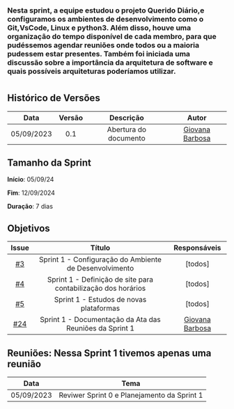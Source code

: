 ### Nesta sprint, a equipe estudou o projeto Querido Diário,e configuramos os ambientes de desenvolvimento como o Git,VsCode, Linux e python3. Além disso, houve uma organização do tempo disponível de cada membro, para que pudéssemos agendar reuniões onde todos ou a maioria pudessem estar presentes. Também foi iniciada uma discussão sobre a importância da arquitetura de software e quais possíveis arquiteturas poderíamos utilizar.
#

## Histórico de Versões

| Data       | Versão | Descrição                                 | Autor             |
| :--------: | :----: | :--------------------:                    | :---------------: |
| 05/09/2023 |  0.1   | Abertura do documento                     | [Giovana Barbosa ](https://github.com/gio221) |

## Tamanho da Sprint

**Início**: 05/09/24

**Fim**: 12/09/2024

**Duração**: 7 dias

## Objetivos

|                            Issue                             |              Título               |                    Responsáveis                     |
| :----------------------------------------------------------: | :-------------------------------: | :-------------------------------------------------: |
| [#3](https://github.com/unb-mds/2023-2-Squad07/issues/3) | Sprint 1 - Configuração do Ambiente de Desenvolvimento|  [todos]|
| [#4](https://github.com/unb-mds/2023-2-Squad07/issues/4) | Sprint 1 - Definição de site para contabilização dos horários | [todos] |
| [#5](https://github.com/unb-mds/2023-2-Squad07/issues/5) |  Sprint 1 - Estudos de novas plataformas  | [todos] |
| [#24](https://github.com/unb-mds/2023-2-Squad07/issues/24) | Sprint 1 - Documentação da Ata das Reuniões da Sprint 1  |  [Giovana Barbosa ](https://github.com/gio221) |



## Reuniões: Nessa Sprint 1 tivemos apenas uma reunião

| Data       | Tema                             
| :---------:| :-------------------------------------------:      
| 05/09/2023 |  Reviwer Sprint 0 e Planejamento da Sprint 1   